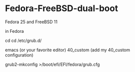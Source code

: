 # Fedora-FreeBSD-dual-boot

Fedora 25 and FreeBSD 11

in Fedora 

cd cd /etc/grub.d/

emacs (or your favorite editor) 40_custom (add my 40_custom configuration)

grub2-mkconfig >/boot/efi/EFI/fedora/grub.cfg

